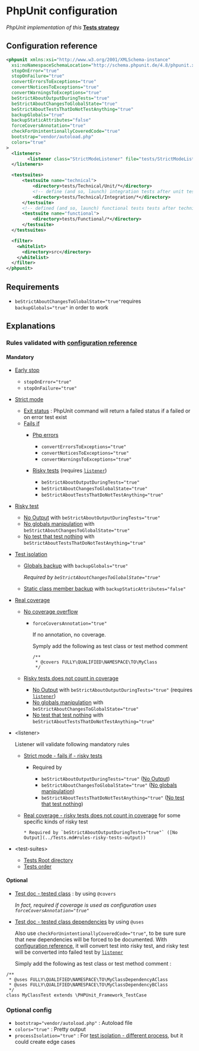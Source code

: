 # PhpUnit configuration

*PhpUnit implementation of this* **[Tests strategy](../Tests.md)**

## Configuration reference
```xml
<phpunit xmlns:xsi="http://www.w3.org/2001/XMLSchema-instance"
  xsi:noNamespaceSchemaLocation="http://schema.phpunit.de/4.8/phpunit.xsd"
  stopOnError="true"
  stopOnFailure="true"
  convertErrorsToExceptions="true"
  convertNoticesToExceptions="true"
  convertWarningsToExceptions="true"
  beStrictAboutOutputDuringTests="true"
  beStrictAboutChangesToGlobalState="true"
  beStrictAboutTestsThatDoNotTestAnything="true"
  backupGlobals="true"
  backupStaticAttributes="false"
  forceCoversAnnotation="true"
  checkForUnintentionallyCoveredCode="true"
  bootstrap="vendor/autoload.php"
  colors="true"
>
  <listeners>
        <listener class="StrictModeListener" file="tests/StrictModeListener.php"/>
  </listeners>

  <testsuites>
      <testsuite name="technical">
          <directory>tests/Technical/Unit/*</directory>
          <!-- define (and so, launch) integration tests after unit tests => slower than unit tests -->
          <directory>tests/Technical/Integration/*</directory>
      </testsuite>
      <!-- defined (and so, launch) functional tests tests after technical tests => slower than technical tests -->
      <testsuite name="functional">
          <directory>tests/Functional/*</directory>
      </testsuite>
  </testsuites>

  <filter>
    <whitelist>
      <directory>src</directory>
    </whitelist>
  </filter>
</phpunit>
```
## Requirements

  * `beStrictAboutChangesToGlobalState="true"`requires `backupGlobals="true"` in order to work

## Explanations

### Rules validated with [configuration reference](#configuration-reference)
#### Mandatory

  * [Early stop](../Tests.md#rules-early-stop)

    * `stopOnError="true"`
    * `stopOnFailure="true"`

  * [Strict mode](../Tests.md#rules-strict-mode)

    * [Exit status](../Tests.md#exit-status) : PhpUnit command will return a failed status if a failed or on error test exist
    * [Fails if](../Tests.md#rules-strict-mode-fails-if)
      * [Php errors](../Tests.md#rules-strict-mode-fails-if-php-errors)

        * `convertErrorsToExceptions="true"`
        * `convertNoticesToExceptions="true"`
        * `convertWarningsToExceptions="true"`
    
      * [Risky tests](../Tests.md#rules-strict-mode-fails-if-risky-tests) (requires [`listener`](#listener))

        * `beStrictAboutOutputDuringTests="true"`
        * `beStrictAboutChangesToGlobalState="true"`
        * `beStrictAboutTestsThatDoNotTestAnything="true"`

  * [Risky test](../Tests.md#rules-risky-tests)

    * [No Output](../Tests.md#rules-risky-tests-output) with `beStrictAboutOutputDuringTests="true"` 
    * [No globals manipulation](../Tests.md#rules-risky-tests-manipulate-globals) with `beStrictAboutChangesToGlobalState="true"`
    * [No test that test nothing](../Tests.md#rules-risky-tests-test-nothing) with `beStrictAboutTestsThatDoNotTestAnything="true"`
  
  * [Test isolation](../Tests.md#rules-tests-isolation)
    
    * [Globals backup](../Tests.md#rules-tests-isolation-globals) with `backupGlobals="true"`
      
      *Required by `beStrictAboutChangesToGlobalState="true"`*

    * [Static class member backup](../Tests.md#rules-tests-isolation-static-class-member) with `backupStaticAttributes="false"`
  
  * [Real coverage](../Tests.md#rules-real-coverage)
    
    * [No coverage overflow](../Tests.md#rules-real-coverage-overflow)
      
      * `forceCoversAnnotation="true"`

        If no annotation, no coverage.

        Symply add the following as test class or test method comment

        ```
        /**
         * @covers FULLY\QUALIFIED\NAMESPACE\TO\MyClass
         */
        ```

    * [Risky tests does not count in coverage](../Tests.md#rules-real-coverage-risky-tests)
    
      * [No Output](../Tests.md#rules-risky-tests-output) with `beStrictAboutOutputDuringTests="true"` (requires [`listener`](#listener))
      * [No globals manipulation](../Tests.md#rules-risky-tests-manipulate-globals) with `beStrictAboutChangesToGlobalState="true"`
      * [No test that test nothing](../Tests.md#rules-risky-tests-test-nothing) with `beStrictAboutTestsThatDoNotTestAnything="true"`
    
  * <a name="listener"></a>\<listener>
      
    Listener will validate following mandatory rules

    * [Strict mode - fails if - risky tests](../Tests.md#rules-strict-mode-fails-if-risky-tests)

      * Required by 
      
        * `beStrictAboutOutputDuringTests="true"` ([No Output](../Tests.md#rules-risky-tests-output))
        * `beStrictAboutChangesToGlobalState="true"` ([No globals manipulation](../Tests.md#rules-risky-tests-manipulate-globals))
        * `beStrictAboutTestsThatDoNotTestAnything="true"` ([No test that test nothing](../Tests.md#rules-risky-tests-test-nothing))

    * [Real coverage - risky tests  does not count in coverage](../Tests.md#rules-real-coverage-risky-tests) for some specific kinds of risky test   
      
          * Required by `beStrictAboutOutputDuringTests="true"` ([No Output](../Tests.md#rules-risky-tests-output))
  * <a name="test-suites"></a>\<test-suites>
    
    * [Tests Root directory](../Tests.md#tests-root-directory)
    * [Tests order](../Tests.md#tests-order)

#### Optional
  * [Test doc - tested class](../Tests.md#rules-test-documentation-tested-class-description) : by using `@covers`
      
    *In fact, required if coverage is used as configuration uses `forceCoversAnnotation="true"`*

  * [Test doc - tested class dependencies](../Tests.md#rules-test-documentation-tested-class-dependencies-description) by using `@uses`
  
    Also use `checkForUnintentionallyCoveredCode="true"`, to be sure sure that new dependencies will be forced to be documented. With [configuration reference](#configuration-reference), it will convert test into risky test, and risky test will be converted into failed test by [`listener`](#listener)
      
    Simply add the following as test class or test method comment : 
```
/**
 * @uses FULLY\QUALIFIED\NAMESPACE\TO\MyClassDependencyAClass
 * @uses FULLY\QUALIFIED\NAMESPACE\TO\MyClassDependencyBClass
 */
class MyClassTest extends \PHPUnit_Framework_TestCase
```
 
### Optional config
  
  * `bootstrap="vendor/autoload.php"` : Autoload file
  * `colors="true"` : Pretty output
  * `processIsolation="true"` : For [test isolation - different process](../Tests.md#rules-tests-isolation-different-process), but it could create edge cases
